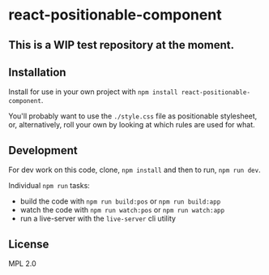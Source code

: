 # react-positionable-component

## This is a WIP test repository at the moment.


## Installation

Install for use in your own project with `npm install react-positionable-component`.

You'll probably want to use the `./style.css` file as positionable stylesheet,
or, alternatively, roll your own by looking at which rules are used for what.

## Development

For dev work on this code, clone, `npm install` and then to run, `npm run dev`.

Individual `npm run` tasks:

- build the code with `npm run build:pos` or `npm run build:app`
- watch the code with `npm run watch:pos` or `npm run watch:app`
- run a live-server with the `live-server` cli utility

## License

MPL 2.0
